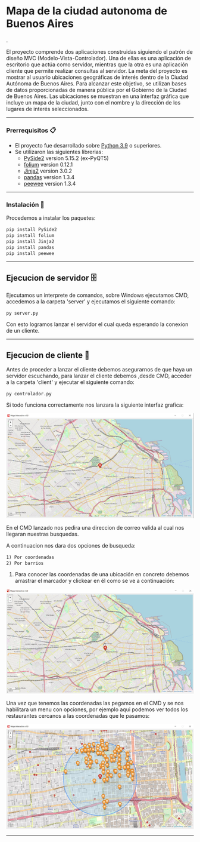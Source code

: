 

# Mapa  de la ciudad autonoma de Buenos Aires

.

El proyecto comprende dos aplicaciones construidas siguiendo el patrón de diseño MVC (Modelo-Vista-Controlador). Una de ellas es una aplicación de escritorio que actúa como servidor, mientras que la otra es una aplicación cliente que permite realizar consultas al servidor. La meta del proyecto es mostrar al usuario ubicaciones geográficas de interés dentro de la Ciudad Autónoma de Buenos Aires. Para alcanzar este objetivo, se utilizan bases de datos proporcionadas de manera pública por el Gobierno de la Ciudad de Buenos Aires. Las ubicaciones se muestran en una interfaz gráfica que incluye un mapa de la ciudad, junto con el nombre y la dirección de los lugares de interés seleccionados.

---

### Prerrequisitos  📋

* El proyecto fue desarrollado sobre [Python 3.9](https://www.python.org/downloads/release/python-390/) o superiores.
* Se utilizaron las siguientes librerias:
    - [PySide2](https://wiki.qt.io/Qt_for_Python) version 5.15.2 (ex-PyQT5)
    - [folium](https://python-visualization.github.io/folium/) version 0.12.1
    - [Jinja2](https://jinja.palletsprojects.com/en/3.0.x/) version 3.0.2
    - [pandas](https://pandas.pydata.org) version 1.3.4
    - [peewee](http://docs.peewee-orm.com/en/latest/) version 1.3.4
    
---

### Instalación 🔧

Procedemos a instalar los paquetes:

```
pip install PySide2
pip install folium
pip install Jinja2
pip install pandas
pip install peewee
```
---

## Ejecucion de servidor 🗄️

Ejecutamos un interprete de comandos, sobre Windows ejecutamos CMD, accedemos a la carpeta 'server' y ejecutamos el siguiente comando:

```
py server.py
```
Con esto logramos lanzar el servidor el cual queda esperando la conexion de un cliente.

---

## Ejecucion de cliente 👥

Antes de proceder a lanzar el cliente debemos asegurarnos de que haya un servidor escuchando, para lanzar el cliente debemos ,desde CMD, acceder a la carpeta 'client' y ejecutar el siguiente comando:

```
py controlador.py
```

Si todo funciona correctamente nos lanzara la siguiente interfaz grafica:

<img src='./client/src/preview.jpg' alt="Drawing" style="width: 800px;">

En el CMD lanzado nos pedira una direccion de correo valida al cual nos llegaran nuestras busquedas.

A continuacion nos dara dos opciones de busqueda:

    1) Por coordenadas
    2) Por barrios
    
1) Para conocer las coordenadas de una ubicación en concreto debemos arrastrar el marcador y clickear en él como se ve a continuación:

![GIF](./client/src/preview3.gif)

Una vez que tenemos las coordenadas las pegamos en el CMD y se nos habilitara un menu con opciones, por ejemplo aqui podemos ver todos los restaurantes cercanos a las coordenadas que le pasamos:

<img src='./client/src/preview3.jpg' alt="Drawing" style="width: 800px;">

---
